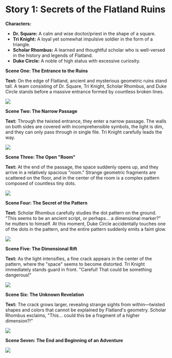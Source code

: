 # Story 1: Secrets of the Flatland Ruins

**Characters:**

* **Dr. Square:** A calm and wise doctor/priest in the shape of a square.
* **Tri Knight:** A loyal yet somewhat impulsive soldier in the form of a triangle.
* **Scholar Rhombus:** A learned and thoughtful scholar who is well-versed in the history and legends of Flatland.
* **Duke Circle:** A noble of high status with excessive curiosity.

**Scene One: The Entrance to the Ruins**

**Text:** On the edge of Flatland, ancient and mysterious geometric ruins stand tall. A team consisting of Dr. Square, Tri Knight, Scholar Rhombus, and Duke Circle stands before a massive entrance formed by countless broken lines.

![](../../../images/story_1/s1.png)

**Scene Two: The Narrow Passage**

**Text:** Through the twisted entrance, they enter a narrow passage. The walls on both sides are covered with incomprehensible symbols, the light is dim, and they can only pass through in single file. Tri Knight carefully leads the way.

![](../../../images/story_1/s2.png)

**Scene Three: The Open "Room"**

**Text:** At the end of the passage, the space suddenly opens up, and they arrive in a relatively spacious "room." Strange geometric fragments are scattered on the floor, and in the center of the room is a complex pattern composed of countless tiny dots.

![](../../../images/story_1/s3.png)

**Scene Four: The Secret of the Pattern**

**Text:** Scholar Rhombus carefully studies the dot pattern on the ground. "This seems to be an ancient script, or perhaps... a dimensional marker?" he mutters to himself. At this moment, Duke Circle accidentally touches one of the dots in the pattern, and the entire pattern suddenly emits a faint glow.

![](../../../images/story_1/s4.png)

**Scene Five: The Dimensional Rift**

**Text:** As the light intensifies, a fine crack appears in the center of the pattern, where the "space" seems to become distorted. Tri Knight immediately stands guard in front. "Careful! That could be something dangerous!"

![](../../../images/story_1/s5.png)

**Scene Six: The Unknown Revelation**

**Text:** The crack grows larger, revealing strange sights from within—twisted shapes and colors that cannot be explained by Flatland's geometry. Scholar Rhombus exclaims, "This... could this be a fragment of a higher dimension?!"

![](../../../images/story_1/s6.png)

**Scene Seven: The End and Beginning of an Adventure**

![](../../../images/story_1/s7.png)

